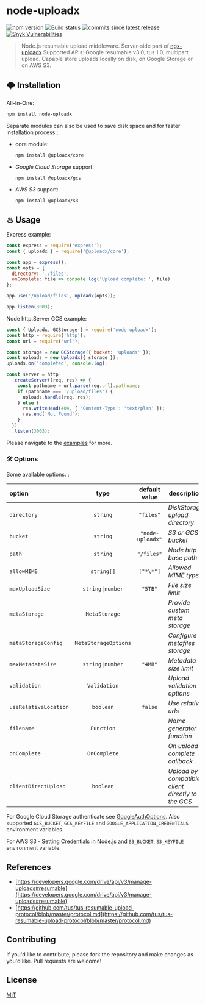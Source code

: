 # node-uploadx

[![npm version][npm-image]][npm-url] [![Build status][gha-image]][gha-url]
[![commits since latest release][comm-image]][comm-url] [![Snyk Vulnerabilities][snyk-image]][snyk-url]

> Node.js resumable upload middleware.
> Server-side part of [ngx-uploadx](https://github.com/kukhariev/ngx-uploadx)
> Supported APIs: Google resumable v3.0, tus 1.0, multipart upload.
> Capable store uploads locally on disk, on Google Storage or on AWS S3.

## 🌩 Installation

All-In-One:

```sh
npm install node-uploadx
```

Separate modules can also be used to save disk space and for faster installation process.:

- core module:

  ```sh
  npm install @uploadx/core
  ```

- _Google Cloud Storage_ support:

  ```sh
  npm install @uploadx/gcs
  ```

- _AWS S3_ support:

  ```sh
  npm install @uploadx/s3
  ```

## ♨ Usage

Express example:

```js
const express = require('express');
const { uploadx } = require('@uploadx/core');

const app = express();
const opts = {
  directory: './files',
  onComplete: file => console.log('Upload complete: ', file)
};

app.use('/upload/files', uploadx(opts));

app.listen(3003);
```

Node http.Server GCS example:

```js
const { Uploadx, GCStorage } = require('node-uploadx');
const http = require('http');
const url = require('url');

const storage = new GCStorage({ bucket: 'uploads' });
const uploads = new Uploadx({ storage });
uploads.on('completed', console.log);

const server = http
  .createServer((req, res) => {
    const pathname = url.parse(req.url).pathname;
    if (pathname === '/upload/files') {
      uploads.handle(req, res);
    } else {
      res.writeHead(404, { 'Content-Type': 'text/plan' });
      res.end('Not Found');
    }
  })
  .listen(3003);
```

Please navigate to the [examples](examples) for more.

### 🛠 Options

Some available options: :

| option                |         type         |  default value   | description                                         |
| :-------------------- | :------------------: | :--------------: | --------------------------------------------------- |
| `directory`           |       `string`       |    `"files"`     | _DiskStorage upload directory_                      |
| `bucket`              |       `string`       | `"node-uploadx"` | _S3 or GCS bucket_                                  |
| `path`                |       `string`       |    `"/files"`    | _Node http base path_                               |
| `allowMIME`           |      `string[]`      |    `["*\*"]`     | _Allowed MIME types_                                |
| `maxUploadSize`       |   `string\|number`   |     `"5TB"`      | _File size limit_                                   |
| `metaStorage`         |    `MetaStorage`     |                  | _Provide custom meta storage_                       |
| `metaStorageConfig`   | `MetaStorageOptions` |                  | _Configure metafiles storage_                       |
| `maxMetadataSize`     |   `string\|number`   |     `"4MB"`      | _Metadata size limit_                               |
| `validation`          |     `Validation`     |                  | _Upload validation options_                         |
| `useRelativeLocation` |      `boolean`       |     `false`      | _Use relative urls_                                 |
| `filename`            |      `Function`      |                  | _Name generator function_                           |
| `onComplete`          |     `OnComplete`     |                  | _On upload complete callback_                       |
| `clientDirectUpload`  |      `boolean`       |                  | _Upload by a compatible client directly to the GCS_ |

For Google Cloud Storage authenticate see [GoogleAuthOptions](https://github.com/googleapis/google-auth-library-nodejs/blob/04dae9c271f0099025188489c61fd245d482832b/src/auth/googleauth.ts#L62). Also supported `GCS_BUCKET`, `GCS_KEYFILE` and `GOOGLE_APPLICATION_CREDENTIALS` environment variables.

For AWS S3 - [Setting Credentials in Node.js](https://docs.aws.amazon.com/en_us/sdk-for-javascript/v2/developer-guide/setting-credentials-node.html) and `S3_BUCKET`, `S3_KEYFILE` environment variable.

## References

- [https://developers.google.com/drive/api/v3/manage-uploads#resumable](https://developers.google.com/drive/api/v3/manage-uploads#resumable)
- [https://github.com/tus/tus-resumable-upload-protocol/blob/master/protocol.md](https://github.com/tus/tus-resumable-upload-protocol/blob/master/protocol.md)

## Contributing

If you'd like to contribute, please fork the repository and make changes as you'd like.
Pull requests are welcome!

## License

[MIT](LICENSE)

[npm-image]: https://img.shields.io/npm/v/node-uploadx.svg
[npm-url]: https://www.npmjs.com/package/node-uploadx
[gha-image]: https://github.com/kukhariev/node-uploadx/workflows/CI/badge.svg
[gha-url]: https://github.com/kukhariev/node-uploadx
[comm-image]: https://img.shields.io/github/commits-since/kukhariev/node-uploadx/latest
[comm-url]: https://github.com/kukhariev/node-uploadx/releases/latest
[snyk-image]: https://img.shields.io/snyk/vulnerabilities/npm/node-uploadx
[snyk-url]: https://snyk.io/test/github/kukhariev/node-uploadx?targetFile=package.json

